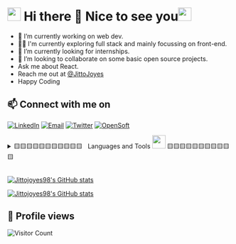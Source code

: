 <h1><img src="https://user-images.githubusercontent.com/75932477/153186735-654c2334-8436-4a52-b266-577ce19bdf68.gif" width="30"/> Hi there 👋 Nice to see you<img src="https://emojis.slackmojis.com/emojis/images/1531849430/4246/blob-sunglasses.gif?1531849430" width="30"/></h1>

- 🌱 I’m currently working on web dev. 
- :bowing_man:   I'm currently exploring full stack and mainly focussing on front-end.
- 🔭 I’m currently looking for internships.
- 👯 I’m looking to collaborate on some basic open source projects.
- Ask me about React.
- Reach me out at [@JittoJoyes](https://twitter.com/JittoJoyes)
- Happy Coding
### 

## 📫 Connect with me on

<a href="https://www.linkedin.com/in/jittojoyes/"><img title="LinkedIn" src="https://img.shields.io/badge/LinkedIn-0077B5?style=for-the-badge&logo=linkedin&logoColor=white"/></a>  <a href="mailto:jittojoyes77@gmail.com"><img title="Email" src="https://img.shields.io/badge/Gmail-D14836?style=for-the-badge&logo=gmail&logoColor=white"/></a>  <a href="https://twitter.com/JittoJoyes"><img title="Twitter" src="https://img.shields.io/badge/Twitter-00ACEE?style=for-the-badge&logo=twitter&logoColor=white"/></a>  <a href="https://hashnode.com/@JITZ"><img title="OpenSoft" src="https://img.shields.io/badge/Hashnode-2962FF?style=for-the-badge&logo=hashnode&logoColor=white"/></a>  

<details>
<summary>🟨🟨🟨🟨🟨🟨🟨🟨🟨🟨🟨&nbsp;&nbsp; Languages and Tools  <img src="https://user-images.githubusercontent.com/75932477/153186887-e749deb6-4bf0-4155-8581-5ebbfdf9d255.gif" width="30"/>&nbsp;🟨🟨🟨🟨🟨🟨🟨🟨🟨🟨🟨</summary>
<p>
 <img src="https://img.shields.io/badge/javascript-%23323330.svg?style=for-the-badge&logo=javascript&logoColor=%23F7DF1E"/>
 <img src="https://img.shields.io/badge/css3-%231572B6.svg?style=for-the-badge&logo=css3&logoColor=white"/>
 <img src="https://img.shields.io/badge/html5-%23E34F26.svg?style=for-the-badge&logo=html5&logoColor=white"/>
 <img src="https://img.shields.io/badge/python-3670A0?style=for-the-badge&logo=python&logoColor=ffdd54"/>
<!--  <img src="https://img.shields.io/badge/typescript-%23007ACC.svg?style=for-the-badge&logo=typescript&logoColor=white"/> -->
 <img src="https://img.shields.io/badge/bootstrap-%23563D7C.svg?style=for-the-badge&logo=bootstrap&logoColor=white"/>
<!--  <img src="https://img.shields.io/badge/express.js-%23404d59.svg?style=for-the-badge&logo=express&logoColor=%2361DAFB"/> -->
<!--  <img src="https://img.shields.io/badge/JWT-black?style=for-the-badge&logo=JSON%20web%20tokens"/> -->
 <img src="https://img.shields.io/badge/NPM-%23000000.svg?style=for-the-badge&logo=npm&logoColor=white"/>
<!--  <img src="https://img.shields.io/badge/Next-black?style=for-the-badge&logo=next.js&logoColor=white"/> -->
<!--  <img src="https://img.shields.io/badge/node.js-6DA55F?style=for-the-badge&logo=node.js&logoColor=white"/> -->
 <img src="https://img.shields.io/badge/react-%2320232a.svg?style=for-the-badge&logo=react&logoColor=%2361DAFB"/>
 <img src="https://img.shields.io/badge/React_Router-CA4245?style=for-the-badge&logo=react-router&logoColor=white"/>
<!--  <img src="https://img.shields.io/badge/redux-%23593d88.svg?style=for-the-badge&logo=redux&logoColor=white"/> -->
<!--  <img src="https://img.shields.io/badge/SASS-hotpink.svg?style=for-the-badge&logo=SASS&logoColor=white"/> -->
<!--  <img src="https://img.shields.io/badge/webpack-%238DD6F9.svg?style=for-the-badge&logo=webpack&logoColor=black"/> -->
 <img src="https://img.shields.io/badge/git-%23F05033.svg?style=for-the-badge&logo=git&logoColor=white"/>
 <img src="https://img.shields.io/badge/heroku-%23430098.svg?style=for-the-badge&logo=heroku&logoColor=white"/>
<!--  <img src="https://img.shields.io/badge/vercel-%23000000.svg?style=for-the-badge&logo=vercel&logoColor=white"/> -->
<!--  <img src="https://img.shields.io/badge/MongoDB-%234ea94b.svg?style=for-the-badge&logo=mongodb&logoColor=white"/> -->
<!--  <img src="https://img.shields.io/badge/postgres-%23316192.svg?style=for-the-badge&logo=postgresql&logoColor=white"/> -->
<!--  <img src="https://img.shields.io/badge/redis-%23DD0031.svg?style=for-the-badge&logo=redis&logoColor=white"/> -->
<!--  <img src="https://img.shields.io/badge/-jest-%23C21325?style=for-the-badge&logo=jest&logoColor=white"/> -->
 <img src="https://img.shields.io/badge/Ubuntu-E95420?style=for-the-badge&logo=ubuntu&logoColor=white"/>
</p>
</details>

##

[![Jittojoyes98's GitHub stats](https://github-readme-stats.vercel.app/api?username=Jittojoyes98&show_icons=true&theme=radical)](https://github.com/Jittojoyes98/github-readme-stats)

[![Jittojoyes98's GitHub stats](https://github-readme-streak-stats.herokuapp.com/?user=Jittojoyes98&theme=radical)](https://github.com/Jittojoyes98/github-readme-stats)




## 👀 Profile views


![Visitor Count](![](https://komarev.com/ghpvc/?username=Jittojoyes98/)) 
